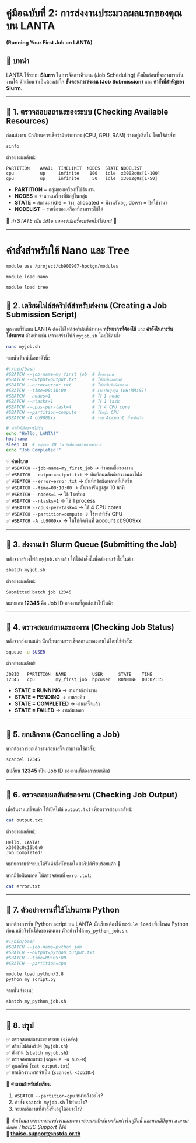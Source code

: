 # **คู่มือฉบับที่ 2: การส่งงานประมวลผลแรกของคุณบน LANTA**
**(Running Your First Job on LANTA)**  

## **🔹 บทนำ**
LANTA ใช้ระบบ **Slurm** ในการจัดการคิวงาน (Job Scheduling) ดังนั้นก่อนที่จะสามารถรันงานได้ นักเรียนจำเป็นต้องเข้าใจ **ขั้นตอนการส่งงาน (Job Submission)** และ **คำสั่งที่สำคัญของ Slurm**.

---

## **🔹 1. ตรวจสอบสถานะของระบบ (Checking Available Resources)**  
ก่อนส่งงาน นักเรียนควรเช็คว่ามีทรัพยากร (CPU, GPU, RAM) ว่างอยู่หรือไม่ โดยใช้คำสั่ง:

```bash
sinfo
```
ตัวอย่างผลลัพธ์:
```
PARTITION    AVAIL  TIMELIMIT  NODES  STATE NODELIST
cpu          up     infinite    100   idle  x3002c0s[1-100]
gpu          up     infinite     50   idle  x3002g0s[1-50]
```
- **PARTITION** = กลุ่มของเครื่องที่ใช้รันงาน  
- **NODES** = จำนวนเครื่องที่มีอยู่ในกลุ่ม  
- **STATE** = สถานะ (idle = ว่าง, allocated = มีงานรันอยู่, down = ปิดใช้งาน)  
- **NODELIST** = รายชื่อของเครื่องที่สามารถใช้ได้  

📌 *ถ้า STATE เป็น `idle` แสดงว่ามีเครื่องพร้อมให้ใช้งาน!* 🚀

---

# คำสั่งสำหรับใช้ Nano และ Tree
```bash
module use /project/cb900907-hpctgn/modules
```
```bash
module load nano
```

```bash
module load tree
```

## **🔹 2. เตรียมไฟล์สคริปต์สำหรับส่งงาน (Creating a Job Submission Script)**
ทุกงานที่รันบน LANTA ต้องใช้ไฟล์สคริปต์ที่กำหนด **ทรัพยากรที่ต้องใช้** และ **คำสั่งในการรันโปรแกรม** ตัวอย่างเช่น เราจะสร้างไฟล์ `myjob.sh` โดยใช้คำสั่ง:

```bash
nano myjob.sh
```
จากนั้นพิมพ์เนื้อหาดังนี้:

```bash
#!/bin/bash
#SBATCH --job-name=my_first_job  # ชื่อของงาน
#SBATCH --output=output.txt      # ไฟล์เก็บผลลัพธ์
#SBATCH --error=error.txt        # ไฟล์เก็บข้อผิดพลาด
#SBATCH --time=00:10:00          # เวลารันสูงสุด (HH:MM:SS)
#SBATCH --nodes=1                # ใช้ 1 node
#SBATCH --ntasks=1               # ใช้ 1 task
#SBATCH --cpus-per-task=4        # ใช้ 4 CPU core
#SBATCH --partition=compute      # ใช้กลุ่ม CPU
#SBATCH -A cb9009xx              # ระบุ Account ที่จะคิดเงิน

# คำสั่งที่ต้องการให้รัน
echo "Hello, LANTA!"
hostname
sleep 30  # หยุดรอ 30 วินาทีเพื่อทดสอบการทำงาน
echo "Job Completed!"
```

💡 **คำอธิบาย**  
✅ `#SBATCH --job-name=my_first_job` → กำหนดชื่อของงาน  
✅ `#SBATCH --output=output.txt` → บันทึกผลลัพธ์ของงานลงไฟล์  
✅ `#SBATCH --error=error.txt` → บันทึกข้อผิดพลาดที่เกิดขึ้น  
✅ `#SBATCH --time=00:10:00` → ตั้งเวลารันสูงสุด 10 นาที  
✅ `#SBATCH --nodes=1` → ใช้ 1 เครื่อง  
✅ `#SBATCH --ntasks=1` → ใช้ 1 process  
✅ `#SBATCH --cpus-per-task=4` → ใช้ 4 CPU cores  
✅ `#SBATCH --partition=compute` → ใช้พาร์ทิชัน CPU  
✅ `#SBATCH -A cb9009xx` → ให้ไปคิดเงินที่ account cb9009xx

---

## **🔹 3. ส่งงานเข้า Slurm Queue (Submitting the Job)**
หลังจากสร้างไฟล์ `myjob.sh` แล้ว ให้ใช้คำสั่งนี้เพื่อส่งงานเข้าไปในคิว:

```bash
sbatch myjob.sh
```
ตัวอย่างผลลัพธ์:
```
Submitted batch job 12345
```
หมายเลข **12345** คือ Job ID ของงานที่ถูกส่งเข้าไปในคิว

---

## **🔹 4. ตรวจสอบสถานะของงาน (Checking Job Status)**
หลังจากส่งงานแล้ว นักเรียนสามารถเช็คสถานะของงานได้โดยใช้คำสั่ง:

```bash
squeue -u $USER
```
ตัวอย่างผลลัพธ์:
```
JOBID   PARTITION  NAME          USER      STATE    TIME
12345   cpu        my_first_job  hpcuser   RUNNING  00:02:15
```
- **STATE = RUNNING** → งานกำลังทำงาน  
- **STATE = PENDING** → งานรอคิว  
- **STATE = COMPLETED** → งานเสร็จแล้ว  
- **STATE = FAILED** → งานล้มเหลว  

---

## **🔹 5. ยกเลิกงาน (Cancelling a Job)**
หากต้องการยกเลิกงานก่อนเสร็จ สามารถใช้คำสั่ง:

```bash
scancel 12345
```
(เปลี่ยน **12345** เป็น Job ID ของงานที่ต้องการยกเลิก)

---

## **🔹 6. ตรวจสอบผลลัพธ์ของงาน (Checking Job Output)**
เมื่อรันงานเสร็จแล้ว ให้เปิดไฟล์ `output.txt` เพื่อตรวจสอบผลลัพธ์:

```bash
cat output.txt
```
ตัวอย่างผลลัพธ์:
```
Hello, LANTA!
x3002c0s15b0n0
Job Completed!
```
หมายความว่าระบบได้รันคำสั่งทั้งหมดในสคริปต์เรียบร้อยแล้ว 🎉

หากมีข้อผิดพลาด ให้ตรวจสอบที่ `error.txt`:

```bash
cat error.txt
```

---

## **🔹 7. ตัวอย่างงานที่ใช้โปรแกรม Python**
หากต้องการรัน Python script บน LANTA นักเรียนต้องใช้ `module load` เพื่อโหลด Python ก่อน แล้วจึงรันโค้ดของตนเอง ตัวอย่างไฟล์ `my_python_job.sh`:

```bash
#!/bin/bash
#SBATCH --job-name=python_job
#SBATCH --output=python_output.txt
#SBATCH --time=00:05:00
#SBATCH --partition=cpu

module load python/3.8
python my_script.py
```
จากนั้นส่งงาน:

```bash
sbatch my_python_job.sh
```

---

## **🔹 8. สรุป**
✅ ตรวจสอบสถานะของระบบ (`sinfo`)  
✅ สร้างไฟล์สคริปต์ (`myjob.sh`)  
✅ ส่งงาน (`sbatch myjob.sh`)  
✅ ตรวจสอบสถานะ (`squeue -u $USER`)  
✅ ดูผลลัพธ์ (`cat output.txt`)  
✅ ยกเลิกงานหากจำเป็น (`scancel <JobID>`)  

🎯 **คำถามสำหรับนักเรียน**
1. `#SBATCH --partition=cpu` หมายถึงอะไร?
2. คำสั่ง `sbatch myjob.sh` ใช้ทำอะไร?
3. จะยกเลิกงานที่กำลังรันอยู่ได้อย่างไร?

📌 *นักเรียนสามารถทดลองส่งงานและตรวจสอบผลลัพธ์ตามตัวอย่างในคู่มือนี้ และหากมีปัญหา สามารถติดต่อ ThaiSC Support ได้ที่*  
**📧 thaisc-support@nstda.or.th**  

